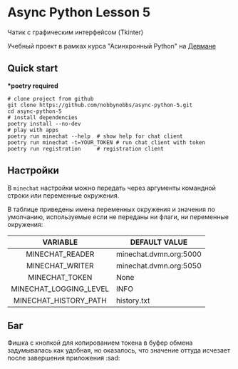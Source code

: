 # Async Python Lesson 5

Чатик с графическим интерфейсом (Tkinter)

Учебный проект в рамках курса "Асинхронный Python"
на [Девмане](https://dvmn.org/modules/async-python/)

## Quick start

**\*poetry required**

```
# clone project from github
git clone https://github.com/nobbynobbs/async-python-5.git
cd async-python-5
# install dependencies
poetry install --no-dev
# play with apps
poetry run minechat --help  # show help for chat client
poetry run minechat -t=YOUR_TOKEN # run chat client with token
poetry run registration     # registration client
```

## Настройки

В `minechat` настройки можно передать через аргументы командной строки
или переменные окружения.

В таблице приведены имена переменных окружения и
значения по умолчанию, используемые если не переданы
ни флаги, ни переменные окружения:

|       VARIABLE       | DEFAULT VALUE        |
|:--------------------:|----------------------|
|MINECHAT_READER       |minechat.dvmn.org:5000|
|MINECHAT_WRITER       |minechat.dvmn.org:5050|
|MINECHAT_TOKEN        |None                  |
|MINECHAT_LOGGING_LEVEL|INFO                  |
|MINECHAT_HISTORY_PATH |history.txt           |

## Баг

Фишка с кнопкой для копированием токена в буфер обмена
задумывалась как удобная, но оказалось,
что значение оттуда исчезает после завершения приложения :sad:
